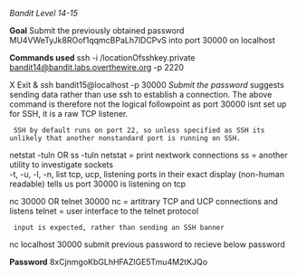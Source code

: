 *Bandit Level 14-15* 

**Goal**
Submit the previously obtained password MU4VWeTyJk8ROof1qqmcBPaLh7lDCPvS into port 30000 on localhost 

**Commands used**
ssh -i /locationOfsshkey.private bandit14@bandit.labs.overthewire.org -p 2220

X Exit & ssh bandit15@localhost -p 30000
     *Submit the password* suggests sending data rather than use ssh to establish a connection. The above command is therefore not the logical followpoint as port 30000 isnt set up for SSH, it is a raw TCP listener.

     SSH by default runs on port 22, so unless specified as SSH its unlikely that another nonstandard port is running on SSH.

netstat -tuln 
OR 
ss -tuln
      netstat = print nextwork connections 
      ss = another utility to investigate sockets  
      -t, -u, -l, -n, list tcp, ucp, listening ports in their exact display (non-human readable)
      tells us port 30000 is listening on tcp

nc 30000 OR
telnet 30000
     nc = artitrary TCP and UCP connections and listens
     telnet = user interface to the telnet protocol

     input is expected, rather than sending an SSH banner 

nc localhost 30000
submit previous password
to recieve below password

**Password**
8xCjnmgoKbGLhHFAZlGE5Tmu4M2tKJQo
